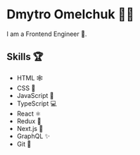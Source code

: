 # Dmytro Omelchuk 👨‍💻

I am a Frontend Engineer 🎨.

## Skills 🏆

* HTML 🕸️
* CSS 🎨
* JavaScript 📱
* TypeScript 💻
* React ⚛️
* Redux 🔁
* Next.js 🚀
* GraphQL ✨
* Git 🎸

<!--
**OmelDM/OmelDM** is a ✨ _special_ ✨ repository because its `README.md` (this file) appears on your GitHub profile.

Here are some ideas to get you started:

- 🔭 I’m currently working on ...
- 🌱 I’m currently learning ...
- 👯 I’m looking to collaborate on ...
- 🤔 I’m looking for help with ...
- 💬 Ask me about ...
- 📫 How to reach me: ...
- 😄 Pronouns: ...
- ⚡ Fun fact: ...
-->
